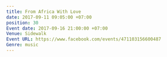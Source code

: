 ```yaml
---
title: From Africa With Love
date: 2017-09-11 09:05:00 +07:00
position: 30
Event date: 2017-09-16 21:00:00 +07:00
Venue: Sidewalk
Event URL: https://www.facebook.com/events/471103156600487
Genre: music
---
```


